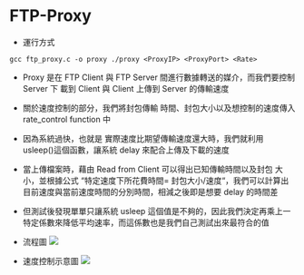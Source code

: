 # FTP-Proxy

* 運行方式
```
gcc ftp_proxy.c -o proxy ./proxy <ProxyIP> <ProxyPort> <Rate>
```

* Proxy 是在 FTP Client 與 FTP Server 間進行數據轉送的媒介，而我們要控制 Server 下 載到 Client 與 Client 上傳到 Server 的傳輸速度
* 關於速度控制的部分，我們將封包傳輸 時間、封包大小以及想控制的速度傳入 rate_control function 中
* 因為系統過快，也就是 實際速度比期望傳輸速度還大時，我們就利用 usleep()這個函數，讓系統 delay 來配合上傳及下載的速度
* 當上傳檔案時，藉由 Read from Client 可以得出已知傳輸時間以及封包 大小，並根據公式 “特定速度下所花費時間= 封包大小/速度“，我們可以計算出目前速度與當前速度時間的分別時間，相減之後即是想要 delay 的時間差
* 但測試後發現單單只讓系統 usleep 這個值是不夠的，因此我們決定再乘上一特定係數來降低平均速率，而這係數也是我們自己測試出來最符合的值

* 流程圖
![](https://i.imgur.com/wCx4rV5.png)

* 速度控制示意圖
![](https://i.imgur.com/uGb1RxG.png)
